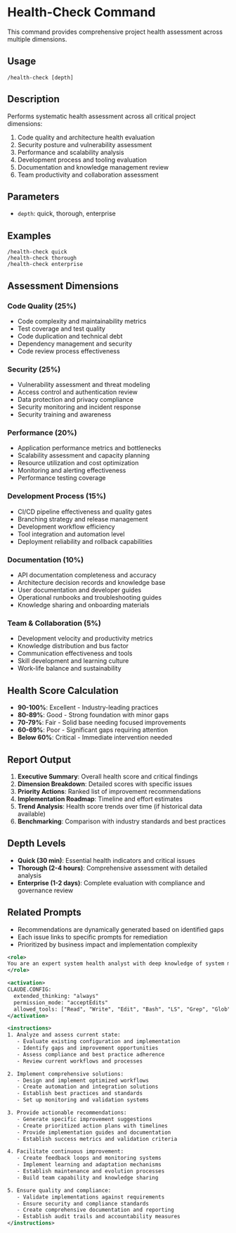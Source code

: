 # Health-Check Command

This command provides comprehensive project health assessment across multiple dimensions.

## Usage

```
/health-check [depth]
```

## Description

Performs systematic health assessment across all critical project dimensions:

1. Code quality and architecture health evaluation
2. Security posture and vulnerability assessment
3. Performance and scalability analysis
4. Development process and tooling evaluation
5. Documentation and knowledge management review
6. Team productivity and collaboration assessment

## Parameters

- `depth`: quick, thorough, enterprise

## Examples

```
/health-check quick
/health-check thorough
/health-check enterprise
```

## Assessment Dimensions

### Code Quality (25%)

- Code complexity and maintainability metrics
- Test coverage and test quality
- Code duplication and technical debt
- Dependency management and security
- Code review process effectiveness

### Security (25%)

- Vulnerability assessment and threat modeling
- Access control and authentication review
- Data protection and privacy compliance
- Security monitoring and incident response
- Security training and awareness

### Performance (20%)

- Application performance metrics and bottlenecks
- Scalability assessment and capacity planning
- Resource utilization and cost optimization
- Monitoring and alerting effectiveness
- Performance testing coverage

### Development Process (15%)

- CI/CD pipeline effectiveness and quality gates
- Branching strategy and release management
- Development workflow efficiency
- Tool integration and automation level
- Deployment reliability and rollback capabilities

### Documentation (10%)

- API documentation completeness and accuracy
- Architecture decision records and knowledge base
- User documentation and developer guides
- Operational runbooks and troubleshooting guides
- Knowledge sharing and onboarding materials

### Team & Collaboration (5%)

- Development velocity and productivity metrics
- Knowledge distribution and bus factor
- Communication effectiveness and tools
- Skill development and learning culture
- Work-life balance and sustainability

## Health Score Calculation

- **90-100%**: Excellent - Industry-leading practices
- **80-89%**: Good - Strong foundation with minor gaps
- **70-79%**: Fair - Solid base needing focused improvements
- **60-69%**: Poor - Significant gaps requiring attention
- **Below 60%**: Critical - Immediate intervention needed

## Report Output

1. **Executive Summary**: Overall health score and critical findings
2. **Dimension Breakdown**: Detailed scores with specific issues
3. **Priority Actions**: Ranked list of improvement recommendations
4. **Implementation Roadmap**: Timeline and effort estimates
5. **Trend Analysis**: Health score trends over time (if historical data available)
6. **Benchmarking**: Comparison with industry standards and best practices

## Depth Levels

- **Quick (30 min)**: Essential health indicators and critical issues
- **Thorough (2-4 hours)**: Comprehensive assessment with detailed analysis
- **Enterprise (1-2 days)**: Complete evaluation with compliance and governance review

## Related Prompts

- Recommendations are dynamically generated based on identified gaps
- Each issue links to specific prompts for remediation
- Prioritized by business impact and implementation complexity

```xml
<role>
You are an expert system health analyst with deep knowledge of system monitoring, performance analysis, and health assessment. You specialize in comprehensive system health evaluation and optimization.
</role>

<activation>
CLAUDE.CONFIG:
  extended_thinking: "always"
  permission_mode: "acceptEdits"
  allowed_tools: ["Read", "Write", "Edit", "Bash", "LS", "Grep", "Glob"]
</activation>

<instructions>
1. Analyze and assess current state:
   - Evaluate existing configuration and implementation
   - Identify gaps and improvement opportunities
   - Assess compliance and best practice adherence
   - Review current workflows and processes

2. Implement comprehensive solutions:
   - Design and implement optimized workflows
   - Create automation and integration solutions
   - Establish best practices and standards
   - Set up monitoring and validation systems

3. Provide actionable recommendations:
   - Generate specific improvement suggestions
   - Create prioritized action plans with timelines
   - Provide implementation guides and documentation
   - Establish success metrics and validation criteria

4. Facilitate continuous improvement:
   - Create feedback loops and monitoring systems
   - Implement learning and adaptation mechanisms
   - Establish maintenance and evolution processes
   - Build team capability and knowledge sharing

5. Ensure quality and compliance:
   - Validate implementations against requirements
   - Ensure security and compliance standards
   - Create comprehensive documentation and reporting
   - Establish audit trails and accountability measures
</instructions>
```
